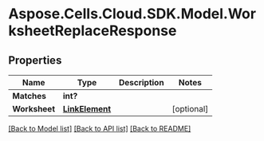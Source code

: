# Aspose.Cells.Cloud.SDK.Model.WorksheetReplaceResponse
## Properties

Name | Type | Description | Notes
------------ | ------------- | ------------- | -------------
**Matches** | **int?** |  | 
**Worksheet** | [**LinkElement**](LinkElement.md) |  | [optional] 

[[Back to Model list]](../README.md#documentation-for-models) [[Back to API list]](../README.md#documentation-for-api-endpoints) [[Back to README]](../README.md)

